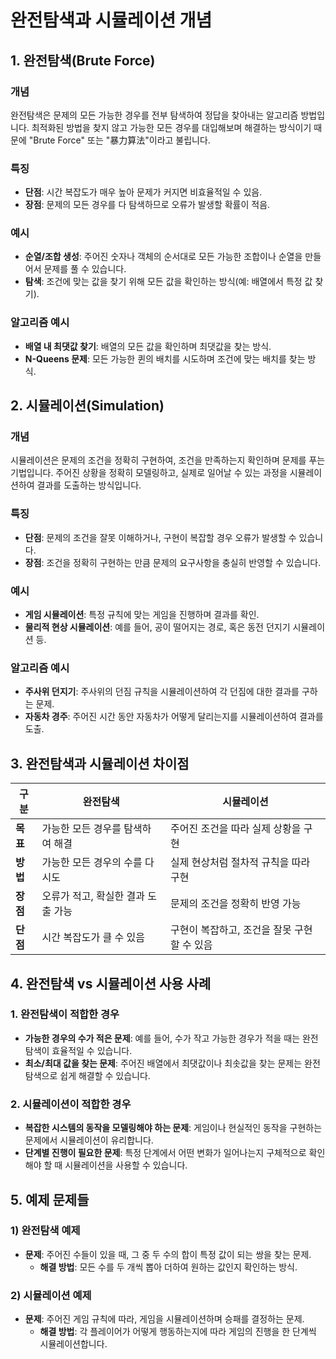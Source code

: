# 완전탐색과 시뮬레이션 개념

## 1. 완전탐색(Brute Force)

### 개념
완전탐색은 문제의 모든 가능한 경우를 전부 탐색하여 정답을 찾아내는 알고리즘 방법입니다. 최적화된 방법을 찾지 않고 가능한 모든 경우를 대입해보며 해결하는 방식이기 때문에 "Brute Force" 또는 "暴力算法"이라고 불립니다.

### 특징
- **단점**: 시간 복잡도가 매우 높아 문제가 커지면 비효율적일 수 있음.
- **장점**: 문제의 모든 경우를 다 탐색하므로 오류가 발생할 확률이 적음.

### 예시
- **순열/조합 생성**: 주어진 숫자나 객체의 순서대로 모든 가능한 조합이나 순열을 만들어서 문제를 풀 수 있습니다.
- **탐색**: 조건에 맞는 값을 찾기 위해 모든 값을 확인하는 방식(예: 배열에서 특정 값 찾기).

### 알고리즘 예시
- **배열 내 최댓값 찾기**: 배열의 모든 값을 확인하며 최댓값을 찾는 방식.
- **N-Queens 문제**: 모든 가능한 퀸의 배치를 시도하며 조건에 맞는 배치를 찾는 방식.

## 2. 시뮬레이션(Simulation)

### 개념
시뮬레이션은 문제의 조건을 정확히 구현하여, 조건을 만족하는지 확인하며 문제를 푸는 기법입니다. 주어진 상황을 정확히 모델링하고, 실제로 일어날 수 있는 과정을 시뮬레이션하여 결과를 도출하는 방식입니다.

### 특징
- **단점**: 문제의 조건을 잘못 이해하거나, 구현이 복잡할 경우 오류가 발생할 수 있습니다.
- **장점**: 조건을 정확히 구현하는 만큼 문제의 요구사항을 충실히 반영할 수 있습니다.

### 예시
- **게임 시뮬레이션**: 특정 규칙에 맞는 게임을 진행하며 결과를 확인.
- **물리적 현상 시뮬레이션**: 예를 들어, 공이 떨어지는 경로, 혹은 동전 던지기 시뮬레이션 등.

### 알고리즘 예시
- **주사위 던지기**: 주사위의 던짐 규칙을 시뮬레이션하여 각 던짐에 대한 결과를 구하는 문제.
- **자동차 경주**: 주어진 시간 동안 자동차가 어떻게 달리는지를 시뮬레이션하여 결과를 도출.

## 3. 완전탐색과 시뮬레이션 차이점

| 구분            | 완전탐색                             | 시뮬레이션                              |
|-----------------|--------------------------------------|----------------------------------------|
| **목표**        | 가능한 모든 경우를 탐색하여 해결    | 주어진 조건을 따라 실제 상황을 구현    |
| **방법**        | 가능한 모든 경우의 수를 다 시도     | 실제 현상처럼 절차적 규칙을 따라 구현  |
| **장점**        | 오류가 적고, 확실한 결과 도출 가능  | 문제의 조건을 정확히 반영 가능        |
| **단점**        | 시간 복잡도가 클 수 있음            | 구현이 복잡하고, 조건을 잘못 구현할 수 있음 |

## 4. 완전탐색 vs 시뮬레이션 사용 사례

### 1. 완전탐색이 적합한 경우
- **가능한 경우의 수가 적은 문제**: 예를 들어, 수가 작고 가능한 경우가 적을 때는 완전탐색이 효율적일 수 있습니다.
- **최소/최대 값을 찾는 문제**: 주어진 배열에서 최댓값이나 최솟값을 찾는 문제는 완전탐색으로 쉽게 해결할 수 있습니다.

### 2. 시뮬레이션이 적합한 경우
- **복잡한 시스템의 동작을 모델링해야 하는 문제**: 게임이나 현실적인 동작을 구현하는 문제에서 시뮬레이션이 유리합니다.
- **단계별 진행이 필요한 문제**: 특정 단계에서 어떤 변화가 일어나는지 구체적으로 확인해야 할 때 시뮬레이션을 사용할 수 있습니다.

## 5. 예제 문제들

### 1) 완전탐색 예제
- **문제**: 주어진 수들이 있을 때, 그 중 두 수의 합이 특정 값이 되는 쌍을 찾는 문제.
    - **해결 방법**: 모든 수를 두 개씩 뽑아 더하여 원하는 값인지 확인하는 방식.

### 2) 시뮬레이션 예제
- **문제**: 주어진 게임 규칙에 따라, 게임을 시뮬레이션하며 승패를 결정하는 문제.
    - **해결 방법**: 각 플레이어가 어떻게 행동하는지에 따라 게임의 진행을 한 단계씩 시뮬레이션합니다.
